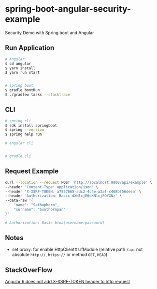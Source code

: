 # spring-boot-angular-security-example
Security Demo with Spring boot and Angular


## Run Application
```bash
# Angular
$ cd angular 
$ yarn install
$ yarn run start


# spring boot
$ gradle bootRun
$ ./gradlew tasks --stacktrace
```


## CLI
```bash
# spring cli
$ sdk install springboot
$ spring --version
$ spring help run

# angular cli


# gradle cli
```

## Request Example
```bash
curl --location --request POST 'http://localhost:9000/api/example' \
--header 'Content-Type: application/json' \
--header 'X-XSRF-TOKEN: a7857665-adc2-4c4e-a2af-c468bf56deea' \
--header 'Authorization: Basic dXNlcjE6dXNlcjFQYXNz' \
--data-raw '{
    "name": "Sathaphorn",
    "surname": "Sunthornpan"
}'

# Authorization: Basic btoa(username:password)
```

## Notes
- set proxy: for enable HttpClientXsrfModule (relative path `/api` not absolute `http://`, `https://` or method `GET`, `HEAD`)

## StackOverFlow

[Angular 6 does not add X-XSRF-TOKEN header to http request](https://stackoverflow.com/questions/50510998/angular-6-does-not-add-x-xsrf-token-header-to-http-request/50511663#50511663)